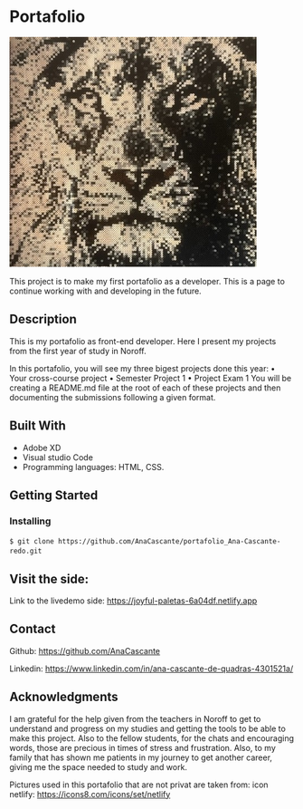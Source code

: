 # Portafolio

![Alt text](img/lion2.jpg)

This project is to make my first portafolio as a developer. This is a page to continue working with and developing in the future. 

## Description

This is my portafolio as front-end developer. Here I present my projects from the first year of study in Noroff.  

In this portafolio, you will see my three bigest projects done this year:
•	Your cross-course project
•	Semester Project 1
•	Project Exam 1
You will be creating a README.md file at the root of each of these projects and then documenting the submissions following a given format.


## Built With

- Adobe XD
- Visual studio Code
- Programming languages: HTML, CSS. 

## Getting Started

### Installing

```$ git clone https://github.com/AnaCascante/portafolio_Ana-Cascante-redo.git```


## Visit the side: 

Link to the livedemo side: https://joyful-paletas-6a04df.netlify.app


## Contact

Github: https://github.com/AnaCascante

Linkedin: https://www.linkedin.com/in/ana-cascante-de-quadras-4301521a/


## Acknowledgments

I am grateful for the help given from the teachers in Noroff to get to understand and progress on my studies and getting the tools to be able to make this project. Also to the fellow students, for the chats and encouraging words, those are precious in times of stress and frustration. Also, to my family that has shown me patients in my journey to get another career, giving me the space needed to study and work.

Pictures used in this portafolio that are not privat are taken from:
icon netlify: https://icons8.com/icons/set/netlify
